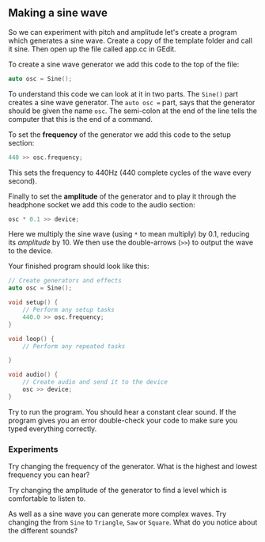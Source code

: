 ## Making a sine wave

So we can experiment with pitch and amplitude let's create a program which generates a sine wave.  Create a copy of the template folder and call it sine.  Then open up the file called app.cc in GEdit.

To create a sine wave generator we add this code to the top of the file:

```cpp
auto osc = Sine();
```

To understand this code we can look at it in two parts.  The `Sine()` part creates a sine wave generator.  The `auto osc =` part, says that the generator should be given the name `osc`.  The semi-colon at the end of the line tells the computer that this is the end of a command.

To set the **frequency** of the generator we add this code to the setup section:

```cpp
440 >> osc.frequency;
```

This sets the frequency to 440Hz (440 complete cycles of the wave every second).

Finally to set the **amplitude** of the generator and to play it through the headphone socket we add this code to the audio section:

```cpp
osc * 0.1 >> device;
```

Here we multiply the sine wave (using `*` to mean multiply) by 0.1, reducing its *amplitude* by 10.  We then use the double-arrows (`>>`) to output the wave to the device.

Your finished program should look like this:

```cpp
// Create generators and effects
auto osc = Sine();

void setup() {
    // Perform any setup tasks
    440.0 >> osc.frequency;
}

void loop() {
    // Perform any repeated tasks 

}

void audio() {
    // Create audio and send it to the device
    osc >> device;
}

```

Try to run the program.  You should hear a constant clear sound.  If the program gives you an error double-check your code to make sure you typed everything correctly.

### Experiments

Try changing the frequency of the generator.  What is the highest and lowest frequency you can hear?

Try changing the amplitude of the generator to find a level which is comfortable to listen to.

As well as a sine wave you can generate more complex waves.  Try changing the from `Sine` to `Triangle`, `Saw` or `Square`.  What do you notice about the different sounds?
